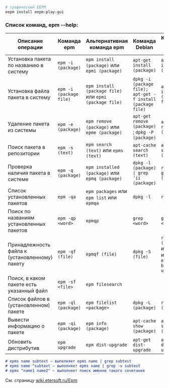 ```bash
# графический EEPM 
eepm install eepm-play-gui
```

### **Список команд, epm --help:**


| Описание операции                                      | Команда epm              | Альтернативная команда epm                  | Команда Debian                                      | Команда ALT Linux                          |
|--------------------------------------------------------|--------------------------|---------------------------------------------|----------------------------------------------------|--------------------------------------------|
| Установка пакета по названию в систему                 | `epm -i (package)`       | `epm install (package)` или `epmi (package)` | `apt-get install (package)`                        | `apt-get install (package)`                |
| Установка файла пакета в систему                       | `epm -i (package file)`  | `epm install (package file)` или `epmi (package file)` | `dpkg -i (package file); apt-get -f install (package file)` | `apt-get install (package file)`           |
| Удаление пакета из системы                             | `epm -e (package)`       | `epm remove (package)` или `epme (package)`  | `apt-get remove (package)` ; `dpkg -P (package)`   | `apt-get remove (package)`                |
| Поиск пакета в репозитории                             | `epm -s (text)`          | `epm search (text)` или `epms (text)`        | `apt-cache search (text)`                          | `apt-cache search (text)`                 |
| Проверка наличия пакета в системе                      | `epm -q (package)`       | `epm installed (package)` или `epmq (package)` | `dpkg -l (package) \| grep 'ii (package)`          | `rpm -qa \| grep (package)`               |
| Список установленных пакетов                           | `epm -qa`                | `epm packages` или `epm list` или `epmqa`    | `dpkg -l`                                          | `rpm -qa`                                 |
| Поиск по названиям установленных пакетов               | `epm -qp <word>`         | `epmqp`                                      | `grep <word>`                                      | `grep <word>`                             |
| Принадлежность файла к (установленному) пакету         | `epm -qf (file)`         | `epmqf (file)`                               | `dpkg -S (file)`                                   | `rpm -qf (file)` или `rpmqf` из `etersoft-build-utils` |
| Поиск, в каком пакете есть указанный файл              | `epm -sf <file>`         | `epm filesearch`                             |                                                    |                                            |
| Список файлов в (установленном) пакете                 | `epm -ql (package)`      | `epm filelist <package>`                     | `dpkg -L (package)`                                | `rpm -ql (package)`                       |
| Вывести информацию о пакете                            | `epm -qi (package)`      | `epm info (package)`                         | `apt-cache show (package)`                         | `apt-cache show (package)`                |
| Обновить дистрибутив                                   | `epm upgrade`            | `epm dist-upgrade`                           | `apt-get dist-upgrade`                             | `apt-get dist-upgrade`                    |


```markdown
# epms name subtext — выполняет epms name | grep subtest
# epms name ^subtext — выполняет epms name | grep -v subtest
# epms "name1 name2" — выполняет поиск именно такого сочетания
```

См. страницу [wiki.etersoft.ru/Epm](https://wiki.etersoft.ru/Epm)


